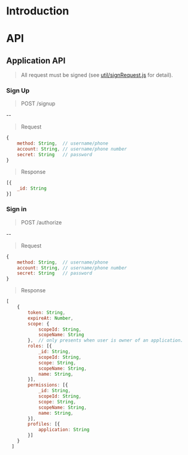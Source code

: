 # Introduction



# API

## Application API

> All request must be signed (see [util/signRequest.js](util/signRequest.js) for detail).


### Sign Up

> POST /signup

--

> Request

```js
{
	method: String,  // username/phone
	account: String, // username/phone number
	secret: String   // password
}
```

> Response

```js
[{
	_id: String
}]
```

### Sign in

> POST /authorize

--

> Request

```js
{
	method: String,  // username/phone
	account: String, // username/phone number
	secret: String   // password
}
```

> Response

```js
[
	{
		token: String,
      	expireAt: Number,
      	scope: {
 			scopeId: String,
 			scopeName: String     
      	},  // only presents when user is owner of an application.
		roles: [{
			_id: String,
			scopeId: String,
			scope: String,
			scopeName: String,
			name: String,
		}],
		permissions: [{
			_id: String,
			scopeId: String,
			scope: String,
			scopeName: String,
			name: String,
		}],
		profiles: [{
			application: String
		}]
    }
  ]
```




